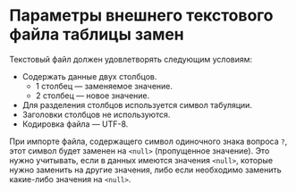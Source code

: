 # Параметры внешнего текстового файла таблицы замен

Текстовый файл должен удовлетворять следующим условиям:

* Содержать данные двух столбцов.
  * 1 столбец — заменяемое значение.
  * 2 столбец — новое значение.
* Для разделения столбцов используется символ табуляции.
* Заголовки столбцов не используются.
* Кодировка файла — UTF-8.

При импорте файла, содержащего символ одиночного знака вопроса `?`, этот символ будет заменен на `<null>` (пропущенное значение). Это нужно учитывать, если в данных имеются значения `<null>`, которые нужно заменить на другие значения, либо если необходимо заменить какие-либо значения на `<null>`.
